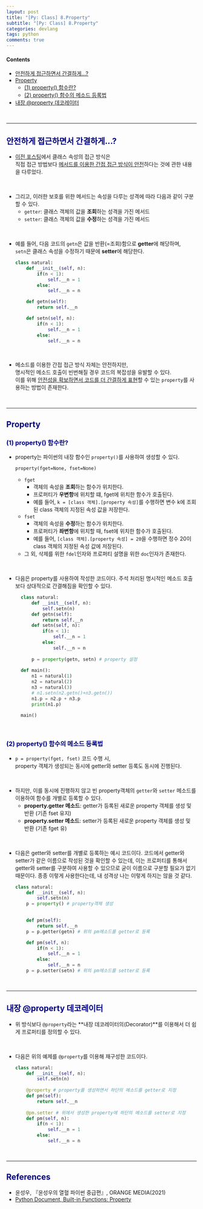 ```yaml
---
layout: post
title: "[Py: Class] 8.Property"
subtitle: "[Py: Class] 8.Property"
categories: devlang
tags: python
comments: true
---
```

#### Contents
* [안전하게 접근하면서 간결하게...?](#span-stylecolornavy1-안전하게-접근하면서-간결하게)
* [Property](#property)
  * [(1) property() 함수란?](#1-property-함수란)
  * [(2) property() 함수의 메소드 등록법](#2-property-함수의-메소드-등록법)
* [내장 @property 데코레이터](#내장-property-데코레이터)

<br>

---

## <span style="color:navy">안전하게 접근하면서 간결하게...?</span>

- [이전 포스팅](https://jhryu1208.github.io/devlang/2023/09/01/python-class5/)에서 클래스 속성의 접근 방식은 <br>직접 접근 방법보다 <u>메서드를 이용한 간접 접근 방식이 안전</u>하다는 것에 관한 내용을 다루었다. 

<br>

- 그리고, 이러한 보호를 위한 메서드는 속성을 다루는 성격에 따라 다음과 같이 구분할 수 있다.
  - `getter`: 클래스 객체의 값을 **조회**하는 성격을 가진 메서드
  - `setter`: 클래스 객체의 값을 **수정**하는 성격을 가진 메서드

<br>

- 예를 들어, 다음 코드의 `getn`은 값을 반환(=조회)함으로 **getter**에 해당하며, <br>
`setn`은 클래스 속성을 수정하기 때문에 **setter**에 해당한다.
    ```python
    class natural:
        def __init__(self, n):
            if(n < 1):
                self.__n = 1
            else:
                self.__n = n
    
        def getn(self):
            return self.__n
    
        def setn(self, n):
            if(n < 1):
                self.__n = 1
            else:
                self.__n = n
    ```

<br>

- 메소드를 이용한 간접 접근 방식 자체는 안전하지만,<br> 명시적인 메소드 호출이 빈번해질 경우 코드의 복잡성을 유발할 수 있다.<br> 이를 위해 <u>안전성을 확보하면서 코드를 더 간결하게 표현</u>할 수 있는 `property`를 사용하는 방법이 존재한다.

<br>

---
## <span style="color:navy">Property</span>

### <span style="color:navy">(1) property() 함수란?</span>
- property는 파이썬의 내장 함수인 `property()`를 사용하여 생성할 수 있다.
    ``` 
    property(fget=None, fset=None)
    ```
  - `fget`
    - 객체의 속성을 **조회**하는 함수가 위치한다.
    - 프로퍼티가 **우변항**에 위치할 떄, fget에 위치한 함수가 호출된다.
    - 예를 들어, `k = [class 객체].[property 속성]`를 수행하면 변수 k에 조회된 class 객체의 지정된 속성 값을 저장한다. 
  - `fset`
    - 객체의 속성을 **수정**하는 함수가 위치한다.
    - 프로퍼티가 **좌변항**에 위치할 때, fset에 위치한 함수가 호출된다.
    - 예를 들어, `[class 객체].[property 속성] = 20`을 수행하면 정수 20이 class 객체의 지정된 속성 값에 저장된다.
  - 그 외, 삭제를 위한 `fdel`인자와 프로퍼티 설명을 위한 `doc`인자가 존재한다.
 
<br>

- 다음은 property를 사용하여 작성한 코드이다. 주석 처리된 명시적인 메소드 호출보다 상대적으로 간결해짐을 확인할 수 있다.
  
  ```python
    class natural:
        def __init__(self, n):
            self.setn(n)
        def getn(self):
            return self.__n
        def setn(self, n):
            if(n < 1):
                self.__n = 1
            else:
                self.__n = n
    
        p = property(getn, setn) # property 설정
    
    def main():
        n1 = natural(1)
        n2 = natural(2)
        n3 = natural(3)
        # n1.setn(n2.getn()+n3.getn())
        n1.p = n2.p + n3.p
        print(n1.p)
    
    main()
  ```

<br>

### <span style="color:navy">(2) property() 함수의 메소드 등록법</span>
- `p = property(fget, fset)` 코드 수행 시, <br> property 객체가 생성되는 동시에 getter와 setter 등록도 동시에 진행된다.

<br>

- 하지만, 이를 동시에 진행하지 않고 빈 property객체의 `getter`와 `setter` 메소드를 이용하여 함수를 개별로 등록할 수 있다.
  - **property.getter 메소드**: getter가 등록된 새로운 property 객체를 생성 및 반환 (기존 fset 유지)
  - **property.setter 메소드**: setter가 등록된 새로운 property 객체를 생성 및 반환 (기존 fget 유)

<br>

- 다음은 getter와 setter를 개별로 등록하는 예시 코드이다. 코드에서 getter와 setter가 같은 이름으로 작성된 것을 확인할 수 있는데, 이는 프로퍼티를 통해서 getter와 setter를 구분하여 사용할 수 있으므로 굳이 이름으로 구분할 필요가 없기 때문이다. 종종 이렇게 사용한다는데, 내 성격상 나는 이렇게 하지는 않을 것 같다.
  ```python
  class natural:  
      def __init__(self, n):
          self.setn(n)
      p = property() # property객체 생성
    
  
      def pm(self):
          return self.__n
      p = p.getter(getn) # 위의 pm메소드를 getter로 등록  
  
      def pm(self, n):
          if(n < 1):
              self.__n = 1
          else:
              self.__n = n
      p = p.setter(setn) # 위의 pm메소드를 setter로 등록
  ```

<br>

---

## <span style="color:navy">내장 @property 데코레이터</span>

- 위 방식보다 `@property`라는 **내장 데코레이터의(Decorator)**를 이용해서 더 쉽게 프로퍼티를 정의할 수 있다.

<br>

- 다음은 위의 예제를 `@property`를 이용해 재구성한 코드이다.
  ```python
  class natural:  
      def __init__(self, n):
          self.setn(n)
    
      @property # property를 생성하면서 하단의 메소드를 getter로 지정
      def pm(self):
          return self.__n
        
      @pm.setter # 위에서 생성한 property에 하단의 메소드를 setter로 지정
      def pm(self, n):
          if(n < 1):
              self.__n = 1
          else:
              self.__n = n
  ```
  
<br>

---

## <span style="color:navy">References</span>
- 윤성우, 『윤성우의 열혈 파이썬 중급편』, ORANGE MEDIA(2021)
- [Python Document, Built-in Functions: Property](https://docs.python.org/3/library/functions.html#property)
